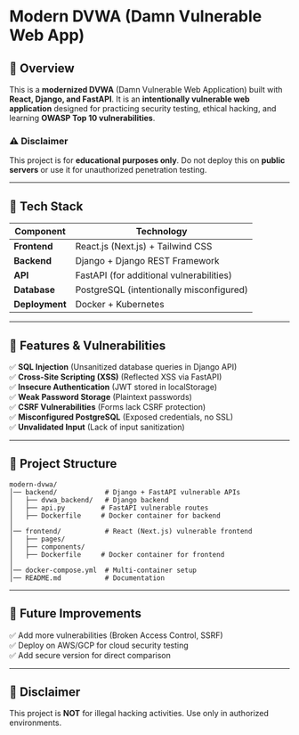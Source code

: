 # Modern DVWA (Damn Vulnerable Web App)

## 🚀 Overview
This is a **modernized DVWA** (Damn Vulnerable Web Application) built with **React, Django, and FastAPI**. It is an **intentionally vulnerable web application** designed for practicing security testing, ethical hacking, and learning **OWASP Top 10 vulnerabilities**.

### ⚠️ **Disclaimer**
This project is for **educational purposes only**. Do not deploy this on **public servers** or use it for unauthorized penetration testing.

---

## 🔹 Tech Stack
| Component  | Technology |
|------------|------------|
| **Frontend**  | React.js (Next.js) + Tailwind CSS  |
| **Backend**  | Django + Django REST Framework  |
| **API**  | FastAPI (for additional vulnerabilities)  |
| **Database**  | PostgreSQL (intentionally misconfigured)  |
| **Deployment**  | Docker + Kubernetes  |

---

## 📜 Features & Vulnerabilities
✅ **SQL Injection** (Unsanitized database queries in Django API)  
✅ **Cross-Site Scripting (XSS)** (Reflected XSS via FastAPI)  
✅ **Insecure Authentication** (JWT stored in localStorage)  
✅ **Weak Password Storage** (Plaintext passwords)  
✅ **CSRF Vulnerabilities** (Forms lack CSRF protection)  
✅ **Misconfigured PostgreSQL** (Exposed credentials, no SSL)  
✅ **Unvalidated Input** (Lack of input sanitization)  

---

## 📂 Project Structure
```
modern-dvwa/
│── backend/            # Django + FastAPI vulnerable APIs
│   ├── dvwa_backend/   # Django backend
│   ├── api.py         # FastAPI vulnerable routes
│   ├── Dockerfile     # Docker container for backend
│
│── frontend/           # React (Next.js) vulnerable frontend
│   ├── pages/
│   ├── components/
│   ├── Dockerfile     # Docker container for frontend
│
│── docker-compose.yml  # Multi-container setup
│── README.md           # Documentation
```

---

## 🚀 Future Improvements
✅ Add more vulnerabilities (Broken Access Control, SSRF)  
✅ Deploy on AWS/GCP for cloud security testing  
✅ Add secure version for direct comparison  

---

## 📌 Disclaimer
This project is **NOT** for illegal hacking activities. Use only in authorized environments.
